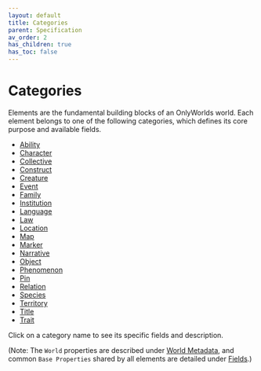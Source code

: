 ```yaml
---
layout: default
title: Categories
parent: Specification
av_order: 2
has_children: true
has_toc: false
---
```


# Categories

Elements are the fundamental building blocks of an OnlyWorlds world. Each element belongs to one of the following categories, which defines its core purpose and available fields.

*   [Ability](/docs/specification/categories/ability)
*   [Character](/docs/specification/categories/character)
*   [Collective](/docs/specification/categories/collective)
*   [Construct](/docs/specification/categories/construct)
*   [Creature](/docs/specification/categories/creature)
*   [Event](/docs/specification/categories/event)
*   [Family](/docs/specification/categories/family)
*   [Institution](/docs/specification/categories/institution)
*   [Language](/docs/specification/categories/language)
*   [Law](/docs/specification/categories/law)
*   [Location](/docs/specification/categories/location)
*   [Map](/docs/specification/categories/map)
*   [Marker](/docs/specification/categories/marker)
*   [Narrative](/docs/specification/categories/narrative)
*   [Object](/docs/specification/categories/object)
*   [Phenomenon](/docs/specification/categories/phenomenon)
*   [Pin](/docs/specification/categories/pin)
*   [Relation](/docs/specification/categories/relation)
*   [Species](/docs/specification/categories/species)
*   [Territory](/docs/specification/categories/territory)
*   [Title](/docs/specification/categories/title)
*   [Trait](/docs/specification/categories/trait)

Click on a category name to see its specific fields and description.

(Note: The `World` properties are described under [World Metadata](/docs/specification/world-metadata), and common `Base Properties` shared by all elements are detailed under [Fields](/docs/specification/fields).)